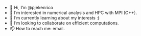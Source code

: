 - 👋 Hi, I’m @pjekenrico
- 👀 I’m interested in numerical analysis and HPC with MPI (C++).
- 🌱 I’m currently learning about my interests :)
- 💞️ I’m looking to collaborate on efficient computations.
- 📫 How to reach me: email.

<!---
pjekenrico/pjekenrico is a ✨ special ✨ repository because its `README.md` (this file) appears on your GitHub profile.
You can click the Preview link to take a look at your changes.
--->
